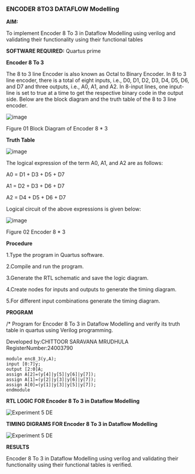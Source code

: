 ### ENCODER 8TO3 DATAFLOW Modelling

**AIM:**

To implement  Encoder 8 To 3 in Dataflow Modelling using verilog and validating their functionality using their functional tables

**SOFTWARE REQUIRED:** Quartus prime


**Encoder 8 To 3**

The 8 to 3 line Encoder is also known as Octal to Binary Encoder. In 8 to 3 line encoder, there is a total of eight inputs, i.e., D0, D1, D2, D3, D4, D5, D6, and D7 and three outputs, i.e., A0, A1, and A2. In 8-input lines, one input-line is set to true at a time to get the respective binary code in the output side. Below are the block diagram and the truth table of the 8 to 3 line encoder.

![image](https://github.com/naavaneetha/ENCODER8TO3DATAFLOW/assets/154305477/0bc242c1-eb9e-4c47-afe5-30428470efc3)

Figure 01  Block Diagram of Encoder 8 * 3

**Truth Table**

![image](https://github.com/naavaneetha/ENCODER8TO3DATAFLOW/assets/154305477/35496b14-ae6e-4cd1-9abd-d6736b576575)

The logical expression of the term A0, A1, and A2 are as follows:

A0 = D1 + D3 + D5 + D7

A1 = D2 + D3 + D6 + D7

A2 = D4 + D5 + D6 + D7

Logical circuit of the above expressions is given below:

![image](https://github.com/naavaneetha/ENCODER8TO3DATAFLOW/assets/154305477/95acaee6-c873-4c75-89eb-ef09fb158053)

Figure 02  Encoder 8 * 3

**Procedure**


1.Type the program in Quartus software.

2.Compile and run the program.

3.Generate the RTL schematic and save the logic diagram.

4.Create nodes for inputs and outputs to generate the timing diagram.

5.For different input combinations generate the timing diagram.



**PROGRAM**

/* Program for Encoder 8 To 3 in Dataflow Modelling and verify its truth table in quartus using Verilog programming. 

Developed by:CHITTOOR SARAVANA MRUDHULA                  RegisterNumber:24003790

```
module enc8_3(y,A);
input [0:7]y;
output [2:0]A;
assign A[2]=(y[4]|y[5]|y[6]|y[7]);
assign A[1]=(y[2]|y[3]|y[6]|y[7]);
assign A[0]=(y[1]|y[3]|y[5]|y[7]);
endmodule
```

**RTL LOGIC FOR Encoder 8 To 3 in Dataflow Modelling**


![Experiment 5     DE](https://github.com/user-attachments/assets/760f406f-76eb-4bb7-8e22-88f90bb58f9a)



**TIMING DIGRAMS FOR Encoder 8 To 3 in Dataflow Modelling**


![Experiment 5   DE](https://github.com/user-attachments/assets/8eb00a70-f9d2-44c0-aab4-b3d0d2da9d05)


**RESULTS**

Encoder 8 To 3 in Dataflow Modelling using verilog and validating their functionality using their functional tables is verified.



